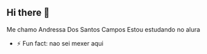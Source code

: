 ## Hi there 👋
Me chamo Andressa Dos Santos Campos
Estou estudando no alura
- ⚡ Fun fact: nao sei mexer aqui

<!--
**Sahsantt/SahSantt** is a ✨ _special_ ✨ repository because its `README.md` (this file) appears on your GitHub profile.

Here are some ideas to get you started:

- 🔭 I’m currently working on ...
- 🌱 I’m currently learning ...
- 👯 I’m looking to collaborate on ...
- 🤔 I’m looking for help with ...
- 💬 Ask me about ...
- 📫 How to reach me: ...
- ⚡ Fun fact: ...
-->
